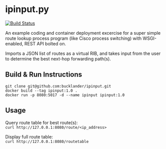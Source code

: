 # ipinput.py

[![Build Status](https://travis-ci.org/bucklander/ipinput.svg?branch=main)](https://travis-ci.org/bucklander/ipinput)

An example coding and container deployment excercise for a super simple route lookup process program (like Cisco process switching) with WSGI-enabled, REST API bolted on. 

Imports a JSON list of routes as a virtual RIB, and takes input from the user to determine the best next-hop forwarding path(s).

## Build & Run Instructions
```
git clone git@github.com:bucklander/ipinput.git
docker build --tag ipinput:1.0 .
docker run -p 8080:5017 -d --name ipinput ipinput:1.0
```

## Usage

Query route table for best route(s):  
`curl http://127.0.0.1:8080/route/<ip_address>`  

Display full route table:  
`curl http://127.0.0.1:8080/routetable`  